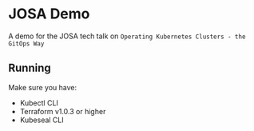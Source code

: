 # JOSA Demo

A demo for the JOSA tech talk on `Operating Kubernetes Clusters - the GitOps Way`

## Running 

Make sure you have:

- Kubectl CLI
- Terraform v1.0.3 or higher
- Kubeseal CLI